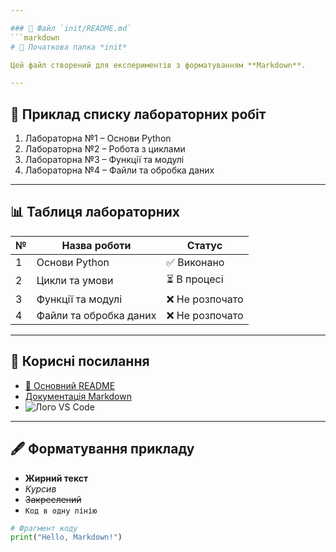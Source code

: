 ```yaml
---

### 📂 Файл `init/README.md`
```markdown
# 🏁 Початкова папка *init*

Цей файл створений для експериментів з форматуванням **Markdown**.

---
```


## 📑 Приклад списку лабораторних робіт

1. Лабораторна №1 – Основи Python
2. Лабораторна №2 – Робота з циклами
3. Лабораторна №3 – Функції та модулі
4. Лабораторна №4 – Файли та обробка даних

---

## 📊 Таблиця лабораторних

| №   | Назва роботи           | Статус          |
| --- | ---------------------- | --------------- |
| 1   | Основи Python          | ✅ Виконано     |
| 2   | Цикли та умови         | ⏳ В процесі    |
| 3   | Функції та модулі      | ❌ Не розпочато |
| 4   | Файли та обробка даних | ❌ Не розпочато |

---

## 🔗 Корисні посилання

- [📘 Основний README](../README.md)
- [Документація Markdown](https://www.markdownguide.org/)
- ![Лого VS Code](https://code.visualstudio.com/assets/images/code-stable.png)

---

## 🖋 Форматування прикладу

- **Жирний текст**
- _Курсив_
- ~~Закреслений~~
- `Код в одну лінію`

```python
# Фрагмент коду
print("Hello, Markdown!")
```
